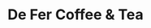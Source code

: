 ---
title: "De Fer Coffee & Tea"
url: /pittsburgh/de-fer-coffee-und-tea-mckean-street/
shop: Kaffee
---